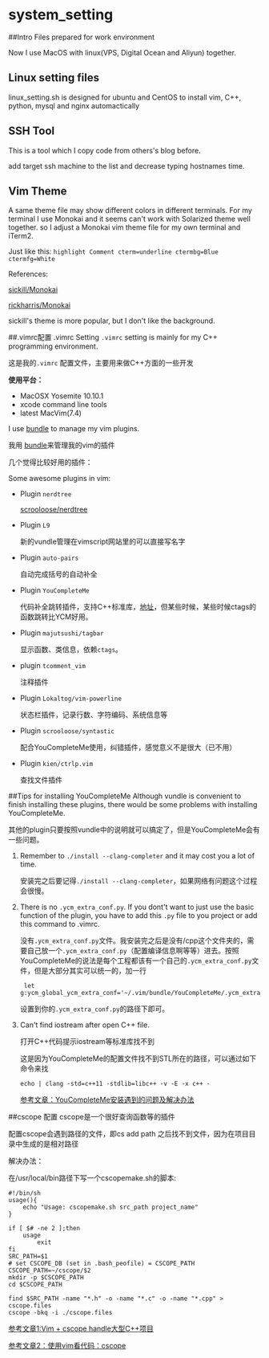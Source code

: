 system_setting
==============
##Intro
Files prepared for work environment

Now I use MacOS with linux(VPS, Digital Ocean and Aliyun) together.

## Linux setting files
linux_setting.sh is designed for ubuntu and CentOS to install vim, C++, python, mysql and nginx automactically

## SSH Tool 
This is a tool which I copy code from others's blog before.

add target ssh machine to the list and decrease typing hostnames time.

## Vim Theme
A same theme file may show different colors in different terminals. For my terminal I use Monokai and it seems can't work with Solarized theme well together. so I adjust a Monokai vim theme file for my own terminal and iTerm2.

Just like this:
	```
	highlight Comment cterm=underline ctermbg=Blue ctermfg=White
	```

References:

[sickill/Monokai](https://github.com/sickill/vim-monokai/blob/master/colors/monokai.vim)

[rickharris/Monokai](https://github.com/rickharris/vim-monokai/blob/master/colors/monokai.vim)

sickill's theme is more popular, but I don't like the background.

##.vimrc配置 .vimrc Setting
`.vimrc` setting is mainly for my C++ programming environment.

这是我的`.vimrc` 配置文件，主要用来做C++方面的一些开发

**使用平台：**

- MacOSX Yosemite 10.10.1
- xcode command line tools
- latest MacVim(7.4)

I use [bundle](https://github.com/gmarik/Vundle.vim) to manage my vim plugins.

我用 [bundle](https://github.com/gmarik/Vundle.vim)来管理我的vim的插件

几个觉得比较好用的插件：

Some awesome plugins in vim:

- Plugin `nerdtree`

	[scrooloose/nerdtree](https://github.com/scrooloose/nerdtree)

- Plugin `L9`

	新的vundle管理在vimscript网站里的可以直接写名字

- Plugin `auto-pairs`

	自动完成括号的自动补全

- Plugin `YouCompleteMe`
	
	代码补全跳转插件，支持C++标准库，[地址](https://github.com/Valloric/YouCompleteMe)，但某些时候，某些时候ctags的函数跳转比YCM好用。

- Plugin `majutsushi/tagbar`  

	显示函数、类信息，依赖`ctags`。

- plugin `tcomment_vim` 

	注释插件

- Plugin `Lokaltog/vim-powerline`

	状态栏插件，记录行数、字符编码、系统信息等

- Plugin `scrooloose/syntastic` 

	配合YouCompleteMe使用，纠错插件，感觉意义不是很大（已不用）
	
- Plugin `kien/ctrlp.vim`
	
	查找文件插件


##Tips for installing YouCompleteMe
Although vundle is convenient to finish installing these plugins, there would be some problems with installing YouCompleteMe.

其他的plugin只要按照vundle中的说明就可以搞定了，但是YouCompleteMe会有一些问题。


1. Remember to `./install --clang-completer` and it may cost you a lot of time.

	安装完之后要记得`./install --clang-completer`，如果网络有问题这个过程会很慢。

2. There is no `.ycm_extra_conf.py`. If you dont't want to just use the basic function of the plugin, you have to add this `.py` file to you project or add this command to .vimrc.

	没有`.ycm_extra_conf.py`文件。我安装完之后是没有/cpp这个文件夹的，需要自己放一个`.ycm_extra_conf.py`（配置编译信息啊等等）进去。按照YouCompleteMe的说法是每个工程都该有一个自己的`.ycm_extra_conf.py`文件，但是大部分其实可以统一的，加一行

		let g:ycm_global_ycm_extra_conf='~/.vim/bundle/YouCompleteMe/.ycm_extra_conf.py
		
	设置到你的`.ycm_extra_conf.py`的路径下即可。

3. Can't find iostream after open C++ file.

	打开C++代码提示iostream等标准库找不到

  	这是因为YouCompleteMe的配置文件找不到STL所在的路径，可以通过如下命令来找
  	
  	`echo | clang -std=c++11 -stdlib=libc++ -v -E -x c++ -`
  	
  	[参考文章：YouCompleteMe安装遇到的问题及解决办法](http://blog.marchtea.com/archives/175)


##cscope 配置
cscope是一个很好查询函数等的插件

配置cscope会遇到路径的文件，即cs add path 之后找不到文件，因为在项目目录中生成的是相对路径

解决办法：

在/usr/local/bin路径下写一个cscopemake.sh的脚本:


```
#!/bin/sh
usage(){
	echo "Usage: cscopemake.sh src_path project_name"
}

if [ $# -ne 2 ];then
	usage
		exit
fi
SRC_PATH=$1
# set CSCOPE_DB (set in .bash_peofile) = CSCOPE_PATH
CSCOPE_PATH=~/cscope/$2
mkdir -p $CSCOPE_PATH
cd $CSCOPE_PATH

find $SRC_PATH -name "*.h" -o -name "*.c" -o -name "*.cpp" > cscope.files
cscope -bkq -i ./cscope.files

```

[参考文章1:Vim + cscope handle大型C++项目](http://www.dreamingo.com:9999/blog/vim-cscope-handle-project)

[参考文章2：使用vim看代码：cscope ](http://blog.chinaunix.net/uid-10319840-id-3653097.html)







